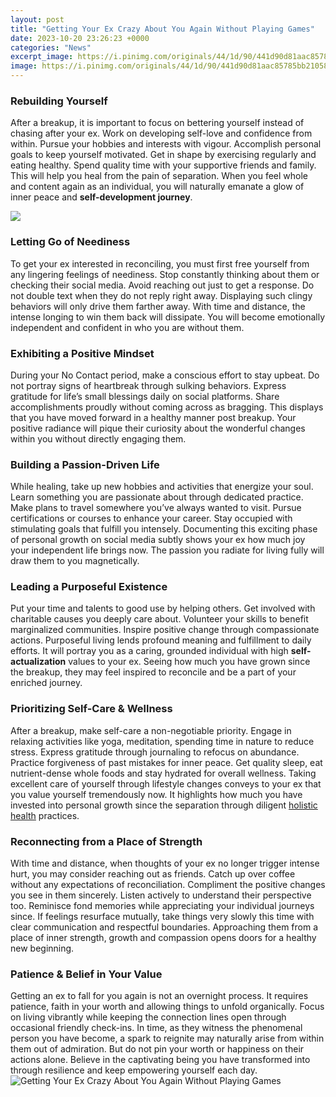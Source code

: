 ```yaml
---
layout: post
title: "Getting Your Ex Crazy About You Again Without Playing Games"
date: 2023-10-20 23:26:23 +0000
categories: "News"
excerpt_image: https://i.pinimg.com/originals/44/1d/90/441d90d81aac85785bb21058e52d9717.jpg
image: https://i.pinimg.com/originals/44/1d/90/441d90d81aac85785bb21058e52d9717.jpg
---
```


### Rebuilding Yourself 
After a breakup, it is important to focus on bettering yourself instead of chasing after your ex. Work on developing self-love and confidence from within. Pursue your hobbies and interests with vigour. Accomplish personal goals to keep yourself motivated. Get in shape by exercising regularly and eating healthy. Spend quality time with your supportive friends and family. This will help you heal from the pain of separation. When you feel whole and content again as an individual, you will naturally emanate a glow of inner peace and **self-development journey**.

![](https://missmillmag.com/wp-content/uploads/2015/07/Amazing-Ideas-For-Getting-Back-With-Your-Ex-Without-Playing-Mind-Games-1.jpg)
### Letting Go of Neediness
To get your ex interested in reconciling, you must first free yourself from any lingering feelings of neediness. Stop constantly thinking about them or checking their social media. Avoid reaching out just to get a response. Do not double text when they do not reply right away. Displaying such clingy behaviors will only drive them farther away. With time and distance, the intense longing to win them back will dissipate. You will become emotionally independent and confident in who you are without them.
### Exhibiting a Positive Mindset  
During your No Contact period, make a conscious effort to stay upbeat. Do not portray signs of heartbreak through sulking behaviors. Express gratitude for life’s small blessings daily on social platforms. Share accomplishments proudly without coming across as bragging. This displays that you have moved forward in a healthy manner post breakup. Your positive radiance will pique their curiosity about the wonderful changes within you without directly engaging them.
### Building a Passion-Driven Life
While healing, take up new hobbies and activities that energize your soul. Learn something you are passionate about through dedicated practice. Make plans to travel somewhere you’ve always wanted to visit. Pursue certifications or courses to enhance your career. Stay occupied with stimulating goals that fulfill you intensely. Documenting this exciting phase of personal growth on social media subtly shows your ex how much joy your independent life brings now. The passion you radiate for living fully will draw them to you magnetically.   
### Leading a Purposeful Existence  
Put your time and talents to good use by helping others. Get involved with charitable causes you deeply care about. Volunteer your skills to benefit marginalized communities. Inspire positive change through compassionate actions. Purposeful living lends profound meaning and fulfillment to daily efforts. It will portray you as a caring, grounded individual with high **self-actualization** values to your ex. Seeing how much you have grown since the breakup, they may feel inspired to reconcile and be a part of your enriched journey.
### Prioritizing Self-Care & Wellness
After a breakup, make self-care a non-negotiable priority. Engage in relaxing activities like yoga, meditation, spending time in nature to reduce stress. Express gratitude through journaling to refocus on abundance. Practice forgiveness of past mistakes for inner peace. Get quality sleep, eat nutrient-dense whole foods and stay hydrated for overall wellness. Taking excellent care of yourself through lifestyle changes conveys to your ex that you value yourself tremendously now. It highlights how much you have invested into personal growth since the separation through diligent [holistic health](https://fistore.mysenprints.com/collection/ader) practices.
### Reconnecting from a Place of Strength 
With time and distance, when thoughts of your ex no longer trigger intense hurt, you may consider reaching out as friends. Catch up over coffee without any expectations of reconciliation. Compliment the positive changes you see in them sincerely. Listen actively to understand their perspective too. Reminisce fond memories while appreciating your individual journeys since. If feelings resurface mutually, take things very slowly this time with clear communication and respectful boundaries. Approaching them from a place of inner strength, growth and compassion opens doors for a healthy new beginning.
### Patience & Belief in Your Value
Getting an ex to fall for you again is not an overnight process. It requires patience, faith in your worth and allowing things to unfold organically. Focus on living vibrantly while keeping the connection lines open through occasional friendly check-ins. In time, as they witness the phenomenal person you have become, a spark to reignite may naturally arise from within them out of admiration. But do not pin your worth or happiness on their actions alone. Believe in the captivating being you have transformed into through resilience and keep empowering yourself each day.
![Getting Your Ex Crazy About You Again Without Playing Games](https://i.pinimg.com/originals/44/1d/90/441d90d81aac85785bb21058e52d9717.jpg)
